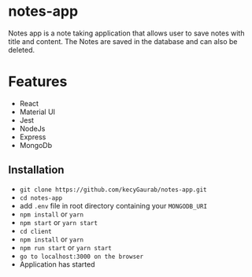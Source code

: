 # notes-app

Notes app is a note taking application that allows user to save notes with title and content. The Notes are saved in the database and can also be deleted.

# Features

* React 
* Material UI
* Jest
* NodeJs
* Express
* MongoDb

## Installation

* `git clone https://github.com/kecyGaurab/notes-app.git`
* `cd notes-app`
*  add `.env` file in root directory containing your `MONGODB_URI`
* `npm install` or `yarn`
* `npm start` or `yarn start`
* `cd client`
* `npm install` or `yarn`
* `npm run start` or `yarn start`
* `go to localhost:3000 on the browser`
* Application has started
